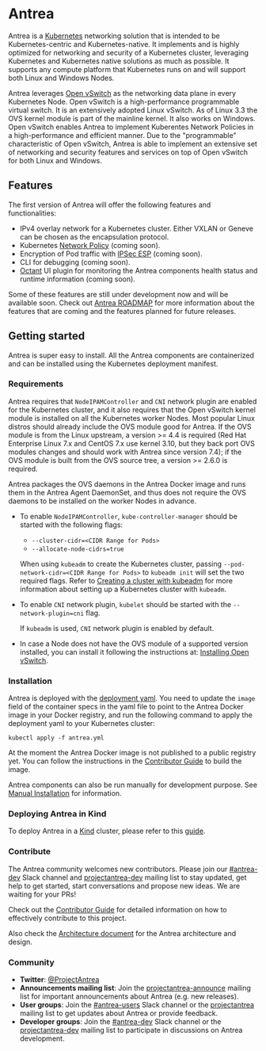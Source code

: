 # Antrea

Antrea is a [Kubernetes](https://kubernetes.io) networking solution that is intended to be
Kubernetes-centric and Kubernetes-native. It implements and is highly optimized
for networking and security of a Kubernetes cluster, leveraging Kubernetes and
Kubernetes native solutions as much as possible. It supports any compute
platform that Kubernetes runs on and will support both Linux and Windows Nodes.

Antrea leverages [Open vSwitch](https://www.openvswitch.org/) as the networking data plane in every Kubernetes
Node. Open vSwitch is a high-performance programmable virtual switch. It is an
extensively adopted Linux vSwitch. As of Linux 3.3 the OVS kernel module is part
of the mainline kernel. It also works on Windows. Open vSwitch enables Antrea to
implement Kuberentes Network Policies in a high-performance and efficient
manner. Due to the "programmable" characteristic of Open vSwitch, Antrea is able
to implement an extensive set of networking and security features and services
on top of Open vSwitch for both Linux and Windows.

## Features

The first version of Antrea will offer the following features and
functionalities:

* IPv4 overlay network for a Kubernetes cluster. Either VXLAN or Geneve can
be chosen as the encapsulation protocol.
* Kubernetes [Network Policy](https://kubernetes.io/docs/concepts/services-networking/network-policies) (coming soon).
* Encryption of Pod traffic with [IPSec ESP](https://tools.ietf.org/html/rfc2406) (coming soon).
* CLI for debugging (coming soon).
* [Octant](https://github.com/vmware-tanzu/octant) UI plugin for monitoring the Antrea components health status and runtime
information (coming soon).

Some of these features are still under development now and will be available
soon. Check out [Antrea ROADMAP](ROADMAP.md) for more information about the
features that are coming and the features planned for future releases.

## Getting started

Antrea is super easy to install. All the Antrea components are containerized and can
be installed using the Kubernetes deployment manifest.

### Requirements

Antrea requires that `NodeIPAMController` and `CNI` network plugin are enabled for
the Kubernetes cluster, and it also requires that the Open vSwitch kernel module
is installed on all the Kubernetes worker Nodes. Most popular Linux distros
should already include the OVS module good for Antrea. If the OVS module is from
the Linux upstream, a version >= 4.4 is required (Red Hat Enterprise Linux 7.x
and CentOS 7.x use kernel 3.10, but they back port OVS modules changes and
should work with Antrea since version 7.4); if the OVS module is built from the
OVS source tree, a version >= 2.6.0 is required.

Antrea packages the OVS daemons in the Antrea Docker image and runs them in the
Antrea Agent DaemonSet, and thus does not require the OVS daemons to be
installed on the worker Nodes in advance.

* To enable `NodeIPAMController`, `kube-controller-manager` should be started
with the following flags:
  - `--cluster-cidr=<CIDR Range for Pods>`
  - `--allocate-node-cidrs=true`

  When using `kubeadm` to create the Kubernetes cluster, passing
  `--pod-network-cidr=<CIDR Range for Pods>` to `kubeadm init` will set the two
  required flags. Refer to [Creating a cluster with kubeadm](https://kubernetes.io/docs/setup/production-environment/tools/kubeadm/create-cluster-kubeadm) for more information
  about setting up a Kubernetes cluster with `kubeadm`.

* To enable `CNI` network plugin, `kubelet` should be started with the
`--network-plugin=cni` flag.

  If `kubeadm` is used, `CNI` network plugin is enabled by default.

* In case a Node does not have the OVS module of a supported version installed,
you can install it following the instructions at: [Installing Open vSwitch](https://docs.openvswitch.org/en/latest/intro/install).

### Installation

Antrea is deployed with the [deployment yaml](build/yamls/antrea.yml). You need to update the `image` field
of the container specs in the yaml file to point to the Antrea Docker image in
your Docker registry, and run the following command to apply the deployment yaml
to your Kubernetes cluster:

```
kubectl apply -f antrea.yml
```

At the moment the Antrea Docker image is not published to a public registry yet.
You can follow the instructions in the [Contributor Guide](CONTRIBUTING.md#building-and-testing-your-change) to build the image.

Antrea components can also be run manually for development purpose. See [Manual Installation](docs/manual-installation.md)
for information.

### Deploying Antrea in Kind

To deploy Antrea in a [Kind](https://github.com/kubernetes-sigs/kind) cluster, please refer to this
[guide](/docs/kind.md).

### Contribute

The Antrea community welcomes new contributors. Please join our
[#antrea-dev](https://projectantrea.slack.com/messages/antrea-dev) Slack channel and
[projectantrea-dev](https://groups.google.com/forum/#!forum/projectantrea-dev) mailing list to stay
updated, get help to get started, start conversations and propose new ideas. We are waiting for your
PRs!

Check out the [Contributor Guide](CONTRIBUTING.md) for detailed
information on how to effectively contribute to this project.

Also check the [Architecture document](/docs/architecture.md) for the Antrea architecture and design.

### Community

* **Twitter**: [@ProjectAntrea](https://twitter.com/ProjectAntrea)
* **Announcements mailing list**: Join the [projectantrea-announce](https://groups.google.com/forum/#!forum/projectantrea-announce)
  mailing list for important announcements about Antrea (e.g. new releases).
* **User groups**: Join the [#antrea-users](https://projectantrea.slack.com/messages/antrea-users)
  Slack channel or the [projectantrea](https://groups.google.com/forum/#!forum/projectantrea)
  mailing list to get updates about Antrea or provide feedback.
* **Developer groups**: Join the [#antrea-dev](https://projectantrea.slack.com/messages/antrea-dev)
  Slack channel or the [projectantrea-dev](https://groups.google.com/forum/#!forum/projectantrea-dev)
  mailing list to participate in discussions on Antrea development.
